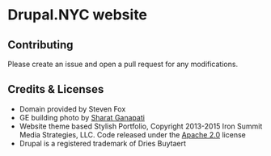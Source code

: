 # Drupal.NYC website

## Contributing

Please create an issue and open a pull request for any modifications.

## Credits & Licenses

* Domain provided by Steven Fox
* GE building photo by [Sharat Ganapati](https://www.flickr.com/photos/75718896@N00/7789507850)
* Website theme based Stylish Portfolio, Copyright 2013-2015 Iron Summit Media Strategies, LLC. Code released under the [Apache 2.0](https://github.com/IronSummitMedia/startbootstrap-stylish-portfolio/blob/gh-pages/LICENSE) license
* Drupal is a registered trademark of Dries Buytaert
